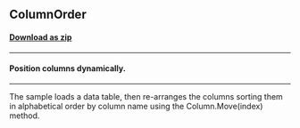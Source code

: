 ## ColumnOrder
#### [Download as zip](https://grapecity.github.io/DownGit/#/home?url=https://github.com/GrapeCity/ComponentOne-WinForms-Samples/tree/master/NetFramework\FlexGrid\CS\ColumnOrder)
____
#### Position columns dynamically.
____
The sample loads a data table, then re-arranges the columns sorting them in alphabetical order by column name using the  Column.Move(index) method.
